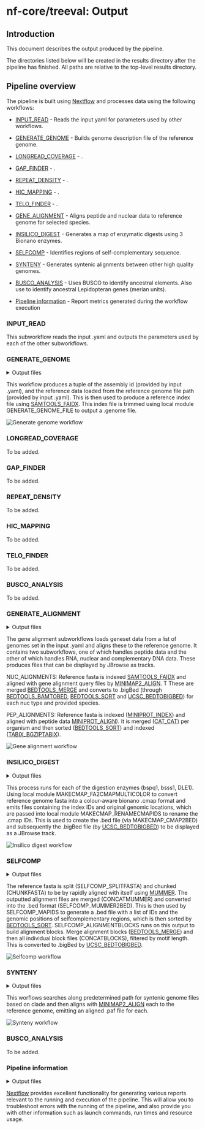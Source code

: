# nf-core/treeval: Output

## Introduction

This document describes the output produced by the pipeline.

The directories listed below will be created in the results directory after the pipeline has finished. All paths are relative to the top-level results directory.

## Pipeline overview

The pipeline is built using [Nextflow](https://www.nextflow.io/) and processes data using the following workflows:

- [INPUT_READ](#inputread) - Reads the input yaml for parameters used by other workflows.
- [GENERATE_GENOME](#generategenome) - Builds genome description file of the reference genome.


- [LONGREAD_COVERAGE](#longreadcoverage) - .
- [GAP_FINDER](#gapfinder) - .
- [REPEAT_DENSITY](#repeatdensity) - .
- [HIC_MAPPING](#hicmapping) - .
- [TELO_FINDER](#telofinder) - .
- [GENE_ALIGNMENT](#genealignment) - Aligns peptide and nuclear data to reference genome for selected species.
- [INSILICO_DIGEST](#insilicodigest) - Generates a map of enzymatic digests using 3 Bionano enzymes.
- [SELFCOMP](#selfcomp) - Identifies regions of self-complementary sequence.
- [SYNTENY](#synteny) - Generates syntenic alignments between other high quality genomes.
- [BUSCO_ANALYSIS](#buscoanalysis) - Uses BUSCO to identify ancestral elements. Also use to identify ancestral Lepidopteran genes (merian units).

- [Pipeline information](#pipeline-information) - Report metrics generated during the workflow execution

### INPUT_READ

This subworkflow reads the input .yaml and outputs the parameters used by each of the other subworkflows.

### GENERATE_GENOME

<details markdown="1">
<summary>Output files</summary>

- `generate/`
  - `my.genome`: Genome description file of the reference genome.

</details>

This workflow produces a tuple of the assembly id (provided by input .yaml), and the reference data loaded from the reference genome file path (provided by input .yaml). This is then used to produce a reference index file using [SAMTOOLS_FAIDX](https://nf-co.re/modules/samtools_faidx). This index file is trimmed using local module GENERATE_GENOME_FILE to output a .genome file.

![Generate genome workflow](images/treeval_generategenome_workflow.jpeg)

### LONGREAD_COVERAGE

To be added.

### GAP_FINDER

To be added.

### REPEAT_DENSITY

To be added.

### HIC_MAPPING

To be added.

### TELO_FINDER

To be added.

### BUSCO_ANALYSIS

To be added.

### GENERATE_ALIGNMENT

<details markdown="1">
<summary>Output files</summary>

- `pep/`
  - `*.gff.gz`: Zipped .gff for each species with peptide data.
  - `*.gff.gz.tbi`: TBI index file of each zipped .gff.
- `nuc/`
  - `*_cdna.bigBed`: BigBed file for each species with complementary DNA data.
  - `*_cds.bigBed`: BigBed file for each species with nuclear DNA data.
  - `*_rna.bigBed`: BigBed file for each species with nRNAdata.

</details>

The gene alignment subworkflows loads geneset data from a list of genomes set in the input .yaml and aligns these to the reference genome. It contains two subworkflows, one of which handles peptide data and the other of which handles RNA, nuclear and complementary DNA data. These produces files that can be displayed by JBrowse as tracks.

NUC_ALIGNMENTS: Reference fasta is indexed [SAMTOOLS_FAIDX](https://nf-co.re/modules/samtools_faidx) and aligned with gene alignment query files by [MINIMAP2_ALIGN](https://nf-co.re/modules/minimap2_align). T
These are merged [BEDTOOLS_MERGE](https://nf-co.re/modules/bedtools_merge) and converts to .bigBed (through [BEDTOOLS_BAMTOBED](https://nf-co.re/modules/bedtools_bamtobed), [BEDTOOLS_SORT](https://nf-co.re/modules/bedtools_sort) and [UCSC_BEDTOBIGBED](https://nf-co.re/modules/ucsc_bedtobigbed)) for each nuc type and provided species.

PEP_ALIGNMENTS: Reference fasta is indexed ([MINIPROT_INDEX](https://nf-co.re/modules/miniprot_index)) and aligned with peptide data [MINIPROT_ALIGN](https://nf-co.re/modules/miniprot_align)). It is merged ([CAT_CAT](https://nf-co.re/modules/cat_cat)) per organism and then sorted ([BEDTOOLS_SORT](https://nf-co.re/modules/bedtools_sort)) and indexed ([TABIX_BGZIPTABIX](https://nf-co.re/modules/tabix_bgziptabix/tabix_bgziptabix)).

![Gene alignment workflow](images/treeval_genealignment_workflow.jpeg)

### INSILICO_DIGEST

<details markdown="1">
<summary>Output files</summary>

- `insilico/`
  - `*.bigBed`: Bionano insilico digest cut sites track in the bigBed format for each of the set digestion enzymes.

</details>

This process runs for each of the digestion enzymes (bspq1, bsss1, DLE1). Using local module MAKECMAP_FA2CMAPMULTICOLOR to convert reference genome fasta into a colour-aware bionano .cmap format and emits files containing the index IDs and original genomic locations, which are passed into local module MAKECMAP_RENAMECMAPIDS to rename the .cmap IDs. This is used to create the .bed file (via MAKECMAP_CMAP2BED) and subsequently the .bigBed file (by [UCSC_BEDTOBIGBED](https://nf-co.re/modules/ucsc_bedtobigbed)) to be displayed as a JBrowse track.

![Insilico digest workflow](images/treeval_insilicodigest_workflow.jpeg)

### SELFCOMP

<details markdown="1">
<summary>Output files</summary>

- `selfcomp/`
  - `*.bigBed`: BigBed file containing selfcomp track data.

</details>

The reference fasta is split (SELFCOMP_SPLITFASTA) and chunked (CHUNKFASTA) to be by rapidly aligned with itself using [MUMMER](https://nf-co.re/modules/mummer). The outputted alignment files are merged (CONCATMUMMER) and converted into the .bed format (SELFCOMP_MUMMER2BED). This is then used by SELFCOMP_MAPIDS to generate a .bed file with a list of IDs and the genomic positions of selfcomplementary regions, which is then sorted by [BEDTOOLS_SORT](https://nf-co.re/modules/bedtools_sort). SELFCOMP_ALIGNMENTBLOCKS runs on this output to build alignment blocks. Merge alignment blocks ([BEDTOOLS_MERGE](https://nf-co.re/modules/bedtools_merge)) and then all individual block files (CONCATBLOCKS), filtered by motif length. This is converted to .bigBed by [UCSC_BEDTOBIGBED](https://nf-co.re/modules/ucsc_bedtobigbed).

![Selfcomp workflow](images/treeval_selfcomp_workflow.jpeg)

### SYNTENY

<details markdown="1">
<summary>Output files</summary>

- `synteny/`
  - `*.paf`: PAF file for each syntenic genomic aligned to reference.

</details>

This worflows searches along predetermined path for syntenic genome files based on clade and then aligns with [MINIMAP2_ALIGN](https://nf-co.re/modules/minimap2_align) each to the reference genome, emitting an aligned .paf file for each.

![Synteny workflow](images/treeval_synteny_workflow.jpeg)

### BUSCO_ANALYSIS

To be added.

### Pipeline information

<details markdown="1">
<summary>Output files</summary>

- `pipeline_info/`
  - Reports generated by Nextflow: `execution_report.html`, `execution_timeline.html`, `execution_trace.txt` and `pipeline_dag.dot`/`pipeline_dag.svg`.
  - Reports generated by the pipeline: `pipeline_report.html`, `pipeline_report.txt` and `software_versions.yml`. The `pipeline_report*` files will only be present if the `--email` / `--email_on_fail` parameter's are used when running the pipeline.
  - Reformatted samplesheet files used as input to the pipeline: `samplesheet.valid.csv`.

</details>

[Nextflow](https://www.nextflow.io/docs/latest/tracing.html) provides excellent functionality for generating various reports relevant to the running and execution of the pipeline. This will allow you to troubleshoot errors with the running of the pipeline, and also provide you with other information such as launch commands, run times and resource usage.